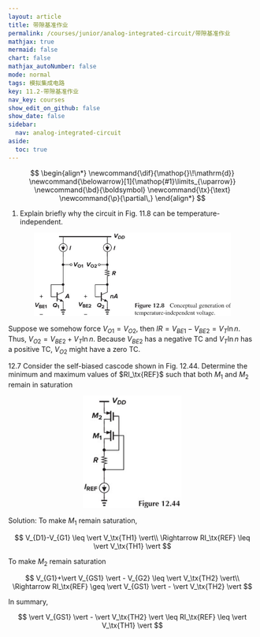 ```yaml
---
layout: article
title: 带隙基准作业
permalink: /courses/junior/analog-integrated-circuit/带隙基准作业
mathjax: true
mermaid: false
chart: false
mathjax_autoNumber: false
mode: normal
tags: 模拟集成电路
key: 11.2-带隙基准作业
nav_key: courses
show_edit_on_github: false
show_date: false
sidebar:
  nav: analog-integrated-circuit
aside:
  toc: true
---
```


<!--more-->

$$
\begin{align*}
\newcommand{\dif}{\mathop{}\!\mathrm{d}}
\newcommand{\belowarrow}[1]{\mathop{#1}\limits_{\uparrow}}
\newcommand{\bd}{\boldsymbol}
\newcommand{\tx}{\text}
\newcommand{\p}{\partial\,}
\end{align*}
$$

1. Explain briefly why the circuit in Fig. 11.8 can be temperature-independent.

<center><img alt="Figure 12.8 Conceptual generation of temperature-independent voltage" title="Figure 12.8 Conceptual generation of temperature-independent voltage" src="assets/images/Figure%2012.8%20Conceptual%20generation%20of%20temperature-independent%20voltage.jpg" width="400"></center>

Suppose we somehow force $V_{O1}=V_{O2}$, then $IR = V_{BE1}-V_{BE2} = V_T \ln n$. Thus, $V_{O2}=V_{BE2}+V_T\ln n$. Because $V_{BE2}$ has a negative TC and $V_T \ln n$ has a positive TC, $V_{O2}$ might have a zero TC.

12.7 Consider the self-biased cascode shown in Fig. 12.44. Determine the minimum and maximum values of $RI_\tx{REF}$ such that both $M_1$ and $M_2$ remain in saturation

<center><img alt="Figure 12.44" title="Figure 12.44" src="assets/images/Figure%2012.44.jpg" width="200"></center>

Solution: To make $M_1$ remain saturation, 

$$
V_{D1}-V_{G1} \leq \vert V_\tx{TH1} \vert\\
\Rightarrow RI_\tx{REF} \leq \vert V_\tx{TH1} \vert
$$

To make $M_2$ remain saturation

$$
V_{G1}+\vert V_{GS1} \vert - V_{G2} \leq \vert V_\tx{TH2} \vert\\
\Rightarrow RI_\tx{REF} \geq \vert V_{GS1} \vert - \vert V_\tx{TH2} \vert
$$

In summary,

$$
\vert V_{GS1} \vert - \vert V_\tx{TH2} \vert \leq RI_\tx{REF} \leq \vert V_\tx{TH1} \vert
$$